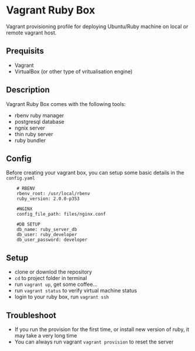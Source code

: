 
Vagrant Ruby Box
====

Vagrant provisioning profile for deploying Ubuntu/Ruby machine on local or remote vagrant host. 

Prequisits
----

+ Vagrant
+ VirtualBox (or other type of vritualisation engine)

Description
----
Vagrant Ruby Box comes with the following tools:

+ rbenv ruby manager
+ postgresql database
+ ngnix server 
+ thin ruby server
+ ruby bundler

Config
------
Before creating your vagrant box, you can setup some basic details in the `config.yaml`

```
	# RBENV
	rbenv_root: /usr/local/rbenv
	ruby_version: 2.0.0-p353

	#NGINX
	config_file_path: files/nginx.conf

	#DB SETUP
	db_name: ruby_server_db
	db_user: ruby_developer
	db_user_password: developer
```

Setup
-----

+ clone or downlod the repository
+ `cd` to project folder in terminal
+ run `vagrant up`, get some coffee...
+ run `vagrant status` to verify virtual machine status
+ login to your ruby box, run `vagrant ssh`


Troubleshoot
----
+ If you run the provision for the first time, or install new version of ruby, it may take a very long time
+ You can always run vagrant `vagrant provision` to reset the server